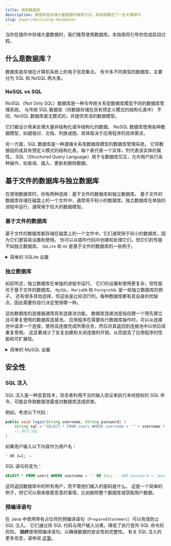 ```yaml
---
title: 使用数据库
description: 数据库是存储大量数据的推荐方式。本指南概述了一些关键细节
slug: paper/dev/using-databases
---
```


当你在插件中存储大量数据时，我们推荐使用数据库。本指南将引导你完成启动过程。

## 什么是数据库？

数据库是存储在计算机系统上的电子信息集合。
有许多不同类型的数据库，主要分为 SQL 和 NoSQL 两大类。

### NoSQL vs SQL

NoSQL（Not Only SQL）数据库是一种与传统关系型数据库模型不同的数据库管理系统。
与传统 SQL 数据库（将数据存储在具有预定义模式的结构化表中）
不同，NoSQL 数据库是无模式的，并提供灵活的数据模型。

它们被设计用来处理大量非结构化或半结构化的数据。
NoSQL 数据库使用各种数据模型，如键值对、文档、列族或图，具体取决于应用程序的具体需求。

另一方面，SQL 数据库是一种遵循关系型数据库模型的数据库管理系统。
它将数据组织成具有预定义模式的结构化表，每个表代表一个实体，列代表该实体的属性。
SQL（Structured Query Language）用于与数据库交互，允许用户执行各种操作，如查询、插入、更新和删除数据。

## 基于文件的数据库与独立数据库

在使用数据库时，你有两种选择：基于文件的数据库和独立数据库。
基于文件的数据库存储在磁盘上的一个文件中，通常用于较小的数据库。独立数据库在单独的进程中运行，通常用于较大的数据模型。

### 基于文件的数据库

基于文件的数据库都存储在磁盘上的一个文件中。它们通常用于较小的数据库，因为它们更容易设置和使用。
你可以从插件代码中创建和处理它们，但它们的性能不如独立数据库。
`SQLite` 和 `H2` 是基于文件的数据库的一些例子。

<details>
  <summary>简单的 SQLite 设置</summary>

#### SQLite

要使用 SQLite，你需要一个驱动程序来连接/初始化数据库。

:::note

JDBC 驱动程序已包含在 Paper 中，因此你无需在插件中包含/重新定位它。

:::

##### 使用方法

你必须调用驱动程序的 [`Class#forName(String)`](jd:java:java.lang.Class#forName(java.lang.String))
来允许它初始化，然后创建与数据库的连接：

```java title="DatabaseManager.java"
public class DatabaseManager {

  public void connect() {
    Class.forName("org.sqlite.JDBC");
    Connection connection = DriverManager.getConnection("jdbc:sqlite:plugins/TestPlugin/database.db");
  }
}
```

然后你可以获取一个 [`Connection`](jd:java:java.sql:java.sql.Connection) 对象，
你可以使用它来创建一个 [`Statement`](jd:java:java.sql:java.sql.Statement) 并执行 SQL 查询。
有关 Java 数据库连接 API 的更多信息，请参阅 [这里](https://www.baeldung.com/java-jdbc)。

</details>

### 独立数据库

如前所述，独立数据库在单独的进程中运行。
它们的设置和使用更复杂，但性能优于基于文件的数据库。
`MySQL`、`MariaDB` 和 `PostgreSQL` 是一些独立数据库的例子。
还有很多其他选择，但这些是比较流行的。每种数据库都有其自身的优缺点，因此需要你自行决定使用哪一种。

这些数据库的连接器通常具有连接池功能。
数据库连接池是指创建一个预先建立且可重复使用的数据库连接池。
应用程序在需要执行数据库操作时，可以从连接池中请求一个连接，使用该连接完成所需任务，然后将其返回到连接池中以供后续重复使用。
这显著减少了反复创建和关闭连接的开销，从而提高了应用程序的性能和可扩展性。

<details>
  <summary>简单的 MySQL 设置</summary>

#### MySQL

使用 MySQL 需要一些额外的步骤，但它可以为具有许多表和并发访问的大型数据库提供性能优势。
以下是一个简短的指南，介绍如何将 [Hikari](https://github.com/brettwooldridge/HikariCP) 库与 MySQL 一起使用。

:::note

这需要一个正在运行的 MySQL 数据库来连接。

:::

首先，使用以下依赖项将依赖项添加到你的项目中：

##### Maven
```xml
<dependency>
  <groupId>com.zaxxer</groupId>
  <artifactId>HikariCP</artifactId>
  <version>4.0.3</version>
  <scope>compile</scope>
</dependency>
```

##### Gradle
```kotlin
dependencies {
  implementation("com.zaxxer:HikariCP:4.0.3")
}
```

:::caution

Hikari库没有与Paper一起打包，因此你需要对其进行遮蔽（shade）或重定位（relocate）。
在Gradle中，你需要使用[Shadow插件](https://gradleup.com/shadow/)。
或者，你可以使用库加载器在运行时加载你的Paper插件中的库。有关如何使用此功能的更多信息，请参阅[这里](/paper/dev/getting-started/paper-plugins#loaders)。

:::

##### 使用方法

添加依赖项后，我们可以在代码中使用连接器：

```java title="DatabaseManager.java"
public class DatabaseManager {

  public void connect() {
    HikariConfig config = new HikariConfig();
    config.setJdbcUrl("jdbc:mysql://localhost:3306/mydatabase"); // 正在运行的 MySQL 数据库的地址
    config.setUsername("username"); // 用户名
    config.setPassword("password"); // 密码
    config.setMaximumPoolSize(10); // 连接池大小默认为 10

    config.addDataSourceProperty("", ""); // 要添加的其他设置
    HikariDataSource dataSource = new HikariDataSource(config);

    try (Connection connection = dataSource.getConnection()) {
      // 使用 try-with-resources 来自动关闭连接。
      PreparedStatement sql = connection.prepareStatement("SQL");
      // 执行语句
    } catch (Exception e) {
      // 处理从获取/处理异常中产生的任何异常。
    }
  }
}
```

</details>

## 安全性

### SQL 注入

SQL 注入是一种恶意技术，攻击者利用不当的输入验证来执行未经授权的 SQL 命令，可能会导致数据泄露或对数据库造成损害。

例如，考虑以下代码：

```java
public void login(String username, String password) {
    String sql = "SELECT * FROM users WHERE username = '" + username + "' AND password = '" + password + "'";
    // 执行 SQL
}
```

如果用户输入以下内容作为用户名：

```
' OR 1=1; --
```

SQL 语句将变为：

```sql
SELECT * FROM users WHERE username = '' OR 1=1; -- AND password = 'password'
```

这将返回数据库中的所有用户，而不管他们输入的密码是什么。
这是一个简单的例子，但它可以用来做更恶意的事情，比如删除整个数据库或窃取用户数据。

### 预编译语句

在 Java 中使用带有占位符的预编译语句（`PreparedStatement`）可以有效防止 SQL 注入。
它们通过将 SQL 代码与用户输入分离，降低了执行意外 SQL 命令的风险。
**始终**使用预编译语句，以确保数据的安全性和完整性。
有关 SQL 注入的更多信息，请参阅 [这里](https://www.baeldung.com/sql-injection)。
